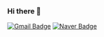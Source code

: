 ### Hi there 👋

  [![Gmail Badge](https://img.shields.io/badge/ssvsxx@gmail.com-d14836?style=flat-square&logo=ssvsxx@gmail.com&logoColor=white&link=mailto:ssvsxx@gmail.com)](mailto:ssvsxx@gmail.com)
  [![Naver Badge](https://img.shields.io/badge/ssvsxx@naver.com-03C75A?style=flat-square&logo=ssvsxx@naver.com&logoColor=white&link=mailto:ssvsxx@naver.com)](mailto:ssvsxx@naver.com)

<!--
**jjw213/jjw213** is a ✨ _special_ ✨ repository because its `README.md` (this file) appears on your GitHub profile.

Here are some ideas to get you started:

- 🔭 I’m currently working on ...
- 🌱 I’m currently learning ...
- 👯 I’m looking to collaborate on ...
- 🤔 I’m looking for help with ...
- 💬 Ask me about ...
- 📫 How to reach me: ...
- 😄 Pronouns: ...
- ⚡ Fun fact: ...
-->
